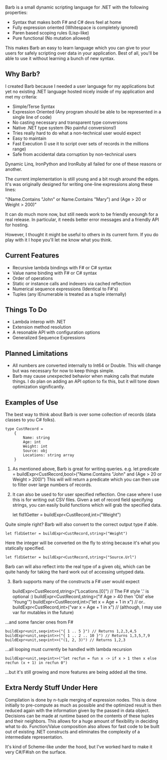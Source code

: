 Barb is a small dynamic scripting language for .NET with the following properties:

- Syntax that makes both F# and C# devs feel at home
- Fully expression oriented (Whitespace is completely ignored)
- Paren based scoping rules (Lisp-like)
- Pure functional (No mutation allowed)

This makes Barb an easy to learn language which you can give to your users for safely scripting over data in your application.  Best of all, you'll be able to use it without learning a bunch of new syntax.


Why Barb?
---------

I created Barb because I needed a user language for my applications but yet no existing .NET language hosted nicely inside of my application and met my criteria:

- Simple/Terse Syntax
- Expression Oriented (Any program should be able to be represented in a single line of code)
- No casting necessary and transparent type conversions
- Native .NET type system (No painful conversions!)
- Tries really hard to do what a non-technical user would expect
- Easy to maintain
- Fast Execution (I use it to script over sets of records in the millions range)
- Safe from accidental data corruption by non-technical users

Dynamic Linq, IronPython and IronRuby all failed for one of these reasons or another.

The current implementation is still young and a bit rough around the edges. It's was originally designed for writing one-line expressions along these lines:

"(Name.Contains "John" or Name.Contains "Mary") and (Age > 20 or Weight > 200)"

It can do much more now, but still needs work to be friendly enoungh for a real release. In particular, it needs better error messages and a friendly API for hosting.

However, I thought it might be useful to others in its current form.  If you do play with it I hope you'll let me know what you think.


Current Features <a id="features" />
----------------

- Recursive lambda bindings with F# or C# syntax
- Value name binding with F# or C# syntax
- Order of operations 
- Static or instance calls and indexers via cached reflection
- Numerical sequence expressions (Identical to F#'s)
- Tuples (any IEnumerable is treated as a tuple internally)

 
Things To Do <a id="todo" />
------------

- Lambda interop with .NET
- Extension method resolution
- A resonable API with configuration options
- Generalized Sequence Expressions



Planned Limitations <a id="limitations" />
-------------------

- All numbers are converted internally to Int64 or Double.  This will change but was necessary for now to keep 
  things simple.
- Barb may cause unexpected behavior when making calls that mutate things.  I do plan on adding an API option to 
  fix this, but it will tone down optimization significantly.


Examples of Use <a id="examples" />
---------------

The best way to think about Barb is over some collection of records (data classes to you C# folks).

	type CustRecord =
		{
			Name: string
			Age: int
			Weight: int
			Source: obj
			Locations: string array
		}

1. As mentioned above, Barb is great for writing queries.
e.g. 
	let predicate = buildExpr<CustRecord,bool>("Name.Contains "John" and (Age > 20 or Weight > 200)")
This will will return a predicate which you can then use to filter over large numbers of records.


2. It can also be used to for user specified reflection. One case where I use this is for writing out CSV files. 
Given a set of record field specifying strings, you can easily build functions which will grab the specified data.  
 
	let fld1Getter = buildExpr<CustRecord,int>("Weight") 

Quite simple right? Barb will also convert to the correct output type if able.
 
	let fld1Getter = buildExpr<CustRecord,string>("Weight") 

Here the integer will be converted on the fly to string because it's what you statically specified.
 
	let fld1Getter = buildExpr<CustRecord,string>("Source.Url")

Barb can will also reflect into the real type of a given obj, which can be quite handy for taking the hard work out of accessing untyped data.


3. Barb supports many of the constructs a F# user would expect

	buildExpr<CustRecord,string>("Locations.[0]") // The F# style '.' is optional :)
	buildExpr<CustRecord,string>("if Age > 40 then 'Old' else 'Young'")
	buildExpr<CustRecord,int>("let x = Age + 1 in x") // or..
	buildExpr<CustRecord,int>("var x = Age + 1 in x") // (although, I may use var for mutables in the future)

...and some fancier ones from F#

	buildExpr<unit,seq<int>>("{ 1 .. 5 }") // Returns 1,2,3,4,5
	buildExpr<unit,seq<int>>("{ 1 .. 2 .. 10 }") // Returns 1,3,5,7,9
	buildExpr<unit,seq<int>>("(1, 2, 3)") // Returns 1,2,3

...all looping must currently be handled with lambda recursion

	buildExpr<unit,seq<int>>("let recfun = fun x -> if x > 1 then x else recfun (x + 1) in recfun 0") 

...but it's still growing and more features are being added all the time.


Extra Nerdy Stuff Under Here <a id="nerdy" />
----------------------------

Compilation is done by n-tuple merging of expression nodes.  This is done initially to pre-compute as much as possible and the optimized result is then reduced again with the information given by the passed in data object.  Decisions can be made at runtime based on the contents of these tuples and their neighbors.  This allows for a huge amount of flexibility in deciding what to do.  Function/Value composition also allows for fast code to be built out of existing .NET constructs and eliminates the complexity of a intermediate representation.

It's kind of Scheme-like under the hood, but I've worked hard to make it very C#/F#ish on the surface.